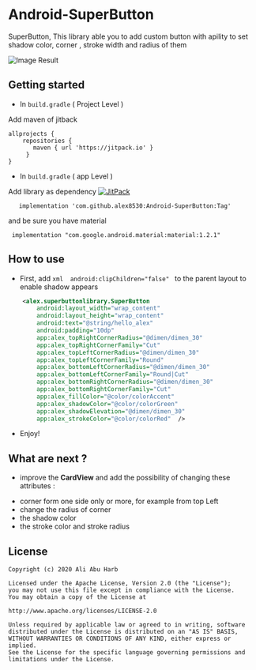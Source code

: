 # Android-SuperButton
SuperButton, This library able you to add custom button with apility to set shadow color, corner , stroke width and radius of them

![Image Result](https://i.ibb.co/W21YsKS/Screenshot-2020-10-16-022754.png)
 

## Getting started
* In ``` build.gradle ``` (  Project Level  )

Add maven of jitback

 ```
allprojects { 
     repositories { 
        maven { url 'https://jitpack.io' }
      }
 }   
```
* In ``` build.gradle ``` (  app Level  )

Add library as dependency [![JitPack](https://jitpack.io/v/alex8530/Android-SuperButton.svg)](https://jitpack.io/#alex8530/Android-SuperButton/Tag)
```
   implementation 'com.github.alex8530:Android-SuperButton:Tag'
```
and be sure you have material
```
 implementation "com.google.android.material:material:1.2.1"
```
   

## How to use

* First, add  ```xml  android:clipChildren="false" ``` to the parent layout to enable shadow appears 
  

```xml
    <alex.superbuttonlibrary.SuperButton
        android:layout_width="wrap_content"
        android:layout_height="wrap_content"
        android:text="@string/hello_alex"
        android:padding="10dp"
        app:alex_topRightCornerRadius="@dimen/dimen_30"
        app:alex_topRightCornerFamily="Cut"
        app:alex_topLeftCornerRadius="@dimen/dimen_30"
        app:alex_topLeftCornerFamily="Round"
        app:alex_bottomLeftCornerRadius="@dimen/dimen_30"
        app:alex_bottomLeftCornerFamily="Round|Cut"
        app:alex_bottomRightCornerRadius="@dimen/dimen_30"
        app:alex_bottomRightCornerFamily="Cut"
        app:alex_fillColor="@color/colorAccent"
        app:alex_shadowColor="@color/colorGreen"
        app:alex_shadowElevation="@dimen/dimen_30"
        app:alex_strokeColor="@color/colorRed"  />
```

  * Enjoy!


## What are next ?
* improve the  <b>CardView</b> and add the possibility of changing these attributes :  
 - corner form one side only or more, for example from top Left
 - change the radius of corner
 - the shadow color
 - the stroke color and stroke radius  
  
## License

```
Copyright (c) 2020 Ali Abu Harb

Licensed under the Apache License, Version 2.0 (the "License");
you may not use this file except in compliance with the License.
You may obtain a copy of the License at

http://www.apache.org/licenses/LICENSE-2.0

Unless required by applicable law or agreed to in writing, software
distributed under the License is distributed on an "AS IS" BASIS,
WITHOUT WARRANTIES OR CONDITIONS OF ANY KIND, either express or implied.
See the License for the specific language governing permissions and
limitations under the License.
```
